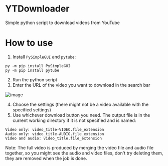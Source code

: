 # YTDownloader
Simple python script to download videos from YouTube

# How to use
1. Install `PySimpleGUI` and `pytube`:
```
py -m pip install PySimpleGUI
py -m pip install pytube
```
2. Run the python script
3. Enter the URL of the video you want to download in the search bar

![image](https://user-images.githubusercontent.com/47938380/180168555-e3fd8a74-e8ba-46c8-a5a3-af1c718f42c6.png)

4. Choose the settings (there might not be a video available with the specified settings)
5. Use whichever download button you need. The output file is in the current working directory if it is not specified and is named:
```
Video only: video_title-VIDEO.file_extension
Audio only: video_title-AUDIO.file_extension
Video and audio: video_title.file_extension
```
Note: The full video is produced by merging the video file and audio file together, so you might see the audio and video files, don't try deleting them, they are removed when the job is done.
